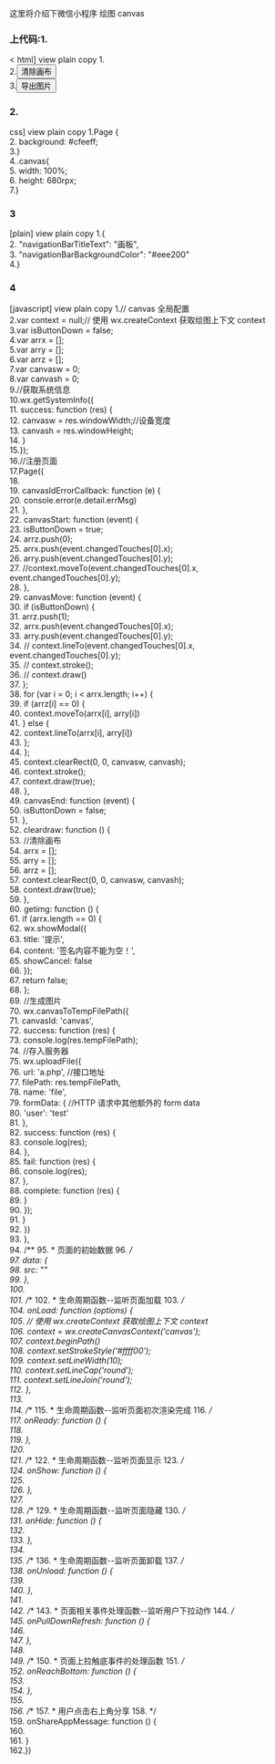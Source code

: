 

这里将介绍下微信小程序 绘图 canvas 
     

### 上代码:1.

<
html] view plain copy 
1.<canvas class="canvas"  id="canvas" canvas-id="canvas" disable-scroll="true" bindtouchstart="canvasStart" bindtouchmove="canvasMove" bindtouchend="canvasEnd" touchcancel="canvasEnd" binderror="canvasIdErrorCallback"></canvas>  
2.<button type="default" bindtap="cleardraw">清除画布</button>  
3.<button type="default" bindtap="getimg">导出图片</button>  

### 2.


css] view plain copy 
1.Page {    
2.  background: #cfeeff;    
3.}    
4..canvas{  
5.  width: 100%;  
6.  height: 680rpx;  
7.}  

### 3

[plain] view plain copy 
1.{  
2.  "navigationBarTitleText": "画板",  
3.  "navigationBarBackgroundColor": "#eee200"  
4.}  

### 4

[javascript] view plain copy 
1.// canvas 全局配置  
2.var context = null;// 使用 wx.createContext 获取绘图上下文 context  
3.var isButtonDown = false;  
4.var arrx = [];  
5.var arry = [];  
6.var arrz = [];  
7.var canvasw = 0;  
8.var canvash = 0;  
9.//获取系统信息  
10.wx.getSystemInfo({  
11.  success: function (res) {  
12.    canvasw = res.windowWidth;//设备宽度  
13.    canvash = res.windowHeight;  
14.  }  
15.});  
16.//注册页面  
17.Page({  
18.  
19.  canvasIdErrorCallback: function (e) {  
20.    console.error(e.detail.errMsg)  
21.  },  
22.  canvasStart: function (event) {  
23.    isButtonDown = true;  
24.    arrz.push(0);  
25.    arrx.push(event.changedTouches[0].x);  
26.    arry.push(event.changedTouches[0].y);  
27.    //context.moveTo(event.changedTouches[0].x, event.changedTouches[0].y);  
28.  },  
29.  canvasMove: function (event) {  
30.    if (isButtonDown) {  
31.      arrz.push(1);  
32.      arrx.push(event.changedTouches[0].x);  
33.      arry.push(event.changedTouches[0].y);  
34.      // context.lineTo(event.changedTouches[0].x, event.changedTouches[0].y);  
35.      // context.stroke();  
36.      // context.draw()  
37.    };  
38.    for (var i = 0; i < arrx.length; i++) {  
39.      if (arrz[i] == 0) {  
40.        context.moveTo(arrx[i], arry[i])  
41.      } else {  
42.        context.lineTo(arrx[i], arry[i])  
43.      };  
44.    };  
45.    context.clearRect(0, 0, canvasw, canvash);  
46.    context.stroke();  
47.    context.draw(true);  
48.  },  
49.  canvasEnd: function (event) {  
50.    isButtonDown = false;  
51.  },  
52.  cleardraw: function () {  
53.    //清除画布  
54.    arrx = [];  
55.    arry = [];  
56.    arrz = [];  
57.    context.clearRect(0, 0, canvasw, canvash);  
58.    context.draw(true);  
59.  },  
60.  getimg: function () {  
61.    if (arrx.length == 0) {  
62.      wx.showModal({  
63.        title: '提示',  
64.        content: '签名内容不能为空！',  
65.        showCancel: false  
66.      });  
67.      return false;  
68.    };  
69.    //生成图片  
70.    wx.canvasToTempFilePath({  
71.      canvasId: 'canvas',  
72.      success: function (res) {  
73.        console.log(res.tempFilePath);  
74.        //存入服务器  
75.        wx.uploadFile({  
76.          url: 'a.php', //接口地址  
77.          filePath: res.tempFilePath,  
78.          name: 'file',  
79.          formData: { //HTTP 请求中其他额外的 form data   
80.            'user': 'test'  
81.          },  
82.          success: function (res) {  
83.            console.log(res);  
84.          },  
85.          fail: function (res) {  
86.            console.log(res);  
87.          },  
88.          complete: function (res) {  
89.          }  
90.        });  
91.      }  
92.    })  
93.  },  
94.  /** 
95.   * 页面的初始数据 
96.   */  
97.  data: {  
98.    src: ""  
99.  },  
100.  
101.  /** 
102.   * 生命周期函数--监听页面加载 
103.   */  
104.  onLoad: function (options) {  
105.    // 使用 wx.createContext 获取绘图上下文 context  
106.    context = wx.createCanvasContext('canvas');  
107.    context.beginPath()  
108.    context.setStrokeStyle('#ffff00');  
109.    context.setLineWidth(10);  
110.    context.setLineCap('round');  
111.    context.setLineJoin('round');  
112.  },  
113.  
114.  /** 
115.   * 生命周期函数--监听页面初次渲染完成 
116.   */  
117.  onReady: function () {  
118.    
119.  },  
120.  
121.  /** 
122.   * 生命周期函数--监听页面显示 
123.   */  
124.  onShow: function () {  
125.    
126.  },  
127.  
128.  /** 
129.   * 生命周期函数--监听页面隐藏 
130.   */  
131.  onHide: function () {  
132.    
133.  },  
134.  
135.  /** 
136.   * 生命周期函数--监听页面卸载 
137.   */  
138.  onUnload: function () {  
139.    
140.  },  
141.  
142.  /** 
143.   * 页面相关事件处理函数--监听用户下拉动作 
144.   */  
145.  onPullDownRefresh: function () {  
146.    
147.  },  
148.  
149.  /** 
150.   * 页面上拉触底事件的处理函数 
151.   */  
152.  onReachBottom: function () {  
153.    
154.  },  
155.  
156.  /** 
157.   * 用户点击右上角分享 
158.   */  
159.  onShareAppMessage: function () {  
160.    
161.  }  
162.})  
